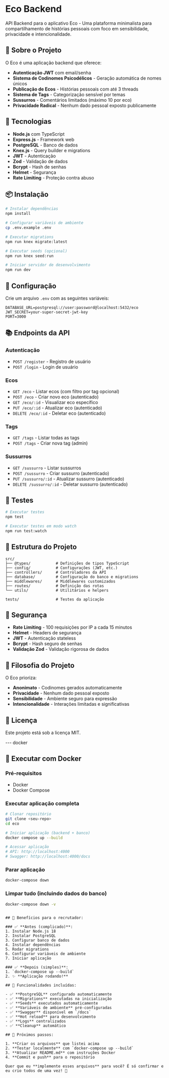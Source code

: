# Eco Backend

API Backend para o aplicativo Eco - Uma plataforma minimalista para compartilhamento de histórias pessoais com foco em sensibilidade, privacidade e intencionalidade.

## 🎯 Sobre o Projeto

O Eco é uma aplicação backend que oferece:

- **Autenticação JWT** com email/senha
- **Sistema de Codinomes Psicodélicos** - Geração automática de nomes únicos
- **Publicação de Ecos** - Histórias pessoais com até 3 threads
- **Sistema de Tags** - Categorização sensível por temas
- **Sussurros** - Comentários limitados (máximo 10 por eco)
- **Privacidade Radical** - Nenhum dado pessoal exposto publicamente

## 🚀 Tecnologias

- **Node.js** com TypeScript
- **Express.js** - Framework web
- **PostgreSQL** - Banco de dados
- **Knex.js** - Query builder e migrations
- **JWT** - Autenticação
- **Zod** - Validação de dados
- **Bcrypt** - Hash de senhas
- **Helmet** - Segurança
- **Rate Limiting** - Proteção contra abuso

## 📦 Instalação

```bash
# Instalar dependências
npm install

# Configurar variáveis de ambiente
cp .env.example .env

# Executar migrations
npm run knex migrate:latest

# Executar seeds (opcional)
npm run knex seed:run

# Iniciar servidor de desenvolvimento
npm run dev
```

## 🔧 Configuração

Crie um arquivo `.env` com as seguintes variáveis:

```env
DATABASE_URL=postgresql://user:password@localhost:5432/eco
JWT_SECRET=your-super-secret-jwt-key
PORT=3000
```

## 📚 Endpoints da API

### Autenticação

- `POST /register` - Registro de usuário
- `POST /login` - Login de usuário

### Ecos

- `GET /eco` - Listar ecos (com filtro por tag opcional)
- `POST /eco` - Criar novo eco (autenticado)
- `GET /eco/:id` - Visualizar eco específico
- `PUT /eco/:id` - Atualizar eco (autenticado)
- `DELETE /eco/:id` - Deletar eco (autenticado)

### Tags

- `GET /tags` - Listar todas as tags
- `POST /tags` - Criar nova tag (admin)

### Sussurros

- `GET /sussurro` - Listar sussurros
- `POST /sussurro` - Criar sussurro (autenticado)
- `PUT /sussurro/:id` - Atualizar sussurro (autenticado)
- `DELETE /sussurro/:id` - Deletar sussurro (autenticado)

## 🧪 Testes

```bash
# Executar testes
npm test

# Executar testes em modo watch
npm run test:watch
```

## 📁 Estrutura do Projeto

```
src/
├── @types/           # Definições de tipos TypeScript
├── config/           # Configurações (JWT, etc.)
├── controllers/      # Controladores da API
├── database/         # Configuração do banco e migrations
├── middlewares/      # Middlewares customizados
├── routes/           # Definição das rotas
└── utils/            # Utilitários e helpers

tests/                # Testes da aplicação
```

## 🔐 Segurança

- **Rate Limiting** - 100 requisições por IP a cada 15 minutos
- **Helmet** - Headers de segurança
- **JWT** - Autenticação stateless
- **Bcrypt** - Hash seguro de senhas
- **Validação Zod** - Validação rigorosa de dados

## 🌱 Filosofia do Projeto

O Eco prioriza:

- **Anonimato** - Codinomes gerados automaticamente
- **Privacidade** - Nenhum dado pessoal exposto
- **Sensibilidade** - Ambiente seguro para expressão
- **Intencionalidade** - Interações limitadas e significativas

## 📄 Licença

Este projeto está sob a licença MIT.

--- docker

## 🐳 Executar com Docker

### Pré-requisitos

- Docker
- Docker Compose

### Executar aplicação completa

```bash
# Clonar repositório
git clone <seu-repo>
cd eco

# Iniciar aplicação (backend + banco)
docker compose up --build

# Acessar aplicação
# API: http://localhost:4000
# Swagger: http://localhost:4000/docs
```

### Parar aplicação

```bash
docker-compose down
```

### Limpar tudo (incluindo dados do banco)

```bash
docker-compose down -v
```

```

## 🎯 Benefícios para o recrutador:

### ✅ **Antes (complicado)**:
1. Instalar Node.js 18
2. Instalar PostgreSQL
3. Configurar banco de dados
4. Instalar dependências
5. Rodar migrations
6. Configurar variáveis de ambiente
7. Iniciar aplicação

### ✅ **Depois (simples)**:
1. `docker-compose up --build`
2. ✨ **Aplicação rodando!**

## 🔧 Funcionalidades incluídas:

- ✅ **PostgreSQL** configurado automaticamente
- ✅ **Migrations** executadas na inicialização
- ✅ **Seeds** executados automaticamente
- ✅ **Variáveis de ambiente** pré-configuradas
- ✅ **Swagger** disponível em `/docs`
- ✅ **Hot reload** para desenvolvimento
- ✅ **Logs** centralizados
- ✅ **Cleanup** automático

## 📝 Próximos passos:

1. **Criar os arquivos** que listei acima
2. **Testar localmente** com `docker-compose up --build`
3. **Atualizar README.md** com instruções Docker
4. **Commit e push** para o repositório

Quer que eu **implemente esses arquivos** para você? É só confirmar e eu crio todos de uma vez! 🚀
```
